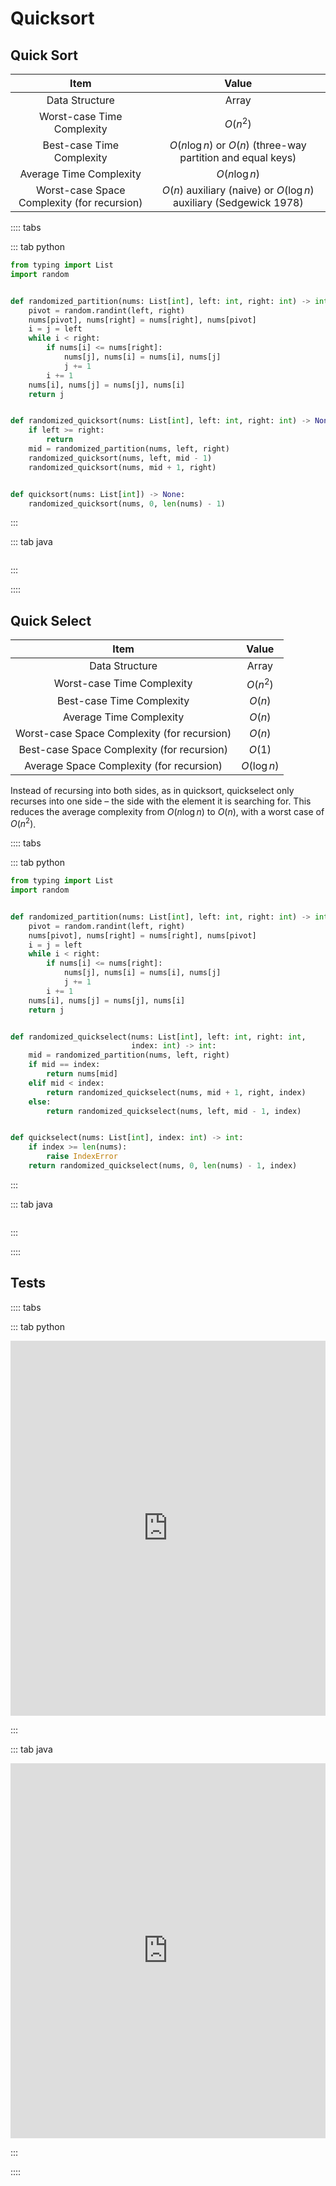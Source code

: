 # Quicksort

## Quick Sort

|                    Item                     |                               Value                                |
| :-----------------------------------------: | :----------------------------------------------------------------: |
|               Data Structure                |                               Array                                |
|         Worst-case Time Complexity          |                              $O(n^2)$                              |
|          Best-case Time Complexity          |    $O(n \log n)$ or $O(n)$ (three-way partition and equal keys)    |
|           Average Time Complexity           |                           $O(n \log n)$                            |
| Worst-case Space Complexity (for recursion) | $O(n)$ auxiliary (naive) or $O(\log n)$ auxiliary (Sedgewick 1978) |

:::: tabs

::: tab python

```py
from typing import List
import random


def randomized_partition(nums: List[int], left: int, right: int) -> int:
    pivot = random.randint(left, right)
    nums[pivot], nums[right] = nums[right], nums[pivot]
    i = j = left
    while i < right:
        if nums[i] <= nums[right]:
            nums[j], nums[i] = nums[i], nums[j]
            j += 1
        i += 1
    nums[i], nums[j] = nums[j], nums[i]
    return j


def randomized_quicksort(nums: List[int], left: int, right: int) -> None:
    if left >= right:
        return
    mid = randomized_partition(nums, left, right)
    randomized_quicksort(nums, left, mid - 1)
    randomized_quicksort(nums, mid + 1, right)


def quicksort(nums: List[int]) -> None:
    randomized_quicksort(nums, 0, len(nums) - 1)
```

:::

::: tab java

```java

```

:::

::::

## Quick Select

|                    Item                     |    Value    |
| :-----------------------------------------: | :---------: |
|               Data Structure                |    Array    |
|         Worst-case Time Complexity          |  $O(n^2)$   |
|          Best-case Time Complexity          |   $O(n)$    |
|           Average Time Complexity           |   $O(n)$    |
| Worst-case Space Complexity (for recursion) |   $O(n)$    |
| Best-case Space Complexity (for recursion)  |   $O(1)$    |
|  Average Space Complexity (for recursion)   | $O(\log n)$ |

Instead of recursing into both sides, as in quicksort, quickselect only recurses into one side – the side with the element it is searching for. This reduces the average complexity from $O(n \log n)$ to $O(n)$, with a worst case of $O(n^2)$.

:::: tabs

::: tab python

```py
from typing import List
import random


def randomized_partition(nums: List[int], left: int, right: int) -> int:
    pivot = random.randint(left, right)
    nums[pivot], nums[right] = nums[right], nums[pivot]
    i = j = left
    while i < right:
        if nums[i] <= nums[right]:
            nums[j], nums[i] = nums[i], nums[j]
            j += 1
        i += 1
    nums[i], nums[j] = nums[j], nums[i]
    return j


def randomized_quickselect(nums: List[int], left: int, right: int,
                           index: int) -> int:
    mid = randomized_partition(nums, left, right)
    if mid == index:
        return nums[mid]
    elif mid < index:
        return randomized_quickselect(nums, mid + 1, right, index)
    else:
        return randomized_quickselect(nums, left, mid - 1, index)


def quickselect(nums: List[int], index: int) -> int:
    if index >= len(nums):
        raise IndexError
    return randomized_quickselect(nums, 0, len(nums) - 1, index)
```

:::

::: tab java

```java

```

:::

::::

## Tests

:::: tabs

::: tab python

<iframe height="600px" width="100%" src="https://repl.it/@LucienZhang/quicksort?lite=true" scrolling="no" frameborder="no" allowtransparency="true" allowfullscreen="true" sandbox="allow-forms allow-pointer-lock allow-popups allow-same-origin allow-scripts allow-modals" loading="lazy"></iframe>

:::

::: tab java

<iframe height="600px" width="100%" src="https://repl.it/@LucienZhang/quicksort-java?lite=true" scrolling="no" frameborder="no" allowtransparency="true" allowfullscreen="true" sandbox="allow-forms allow-pointer-lock allow-popups allow-same-origin allow-scripts allow-modals" loading="lazy"></iframe>

:::

::::
